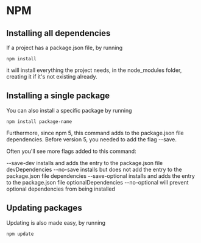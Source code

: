 #  NPM
## Installing all dependencies

If a project has a package.json file, by running
<pre><code>npm install</code></pre>
it will install everything the project needs, in the node_modules folder, creating it if it's not existing already.

## Installing a single package
You can also install a specific package by running
<pre><code>npm install package-name</code></pre>
Furthermore, since npm 5, this command adds <package-name> to the package.json file dependencies. Before version 5, you needed to add the flag --save.

Often you'll see more flags added to this command:

--save-dev installs and adds the entry to the package.json file devDependencies
--no-save installs but does not add the entry to the package.json file dependencies
--save-optional installs and adds the entry to the package.json file optionalDependencies
--no-optional will prevent optional dependencies from being installed

## Updating packages
Updating is also made easy, by running

<pre><code>npm update</code></pre>
